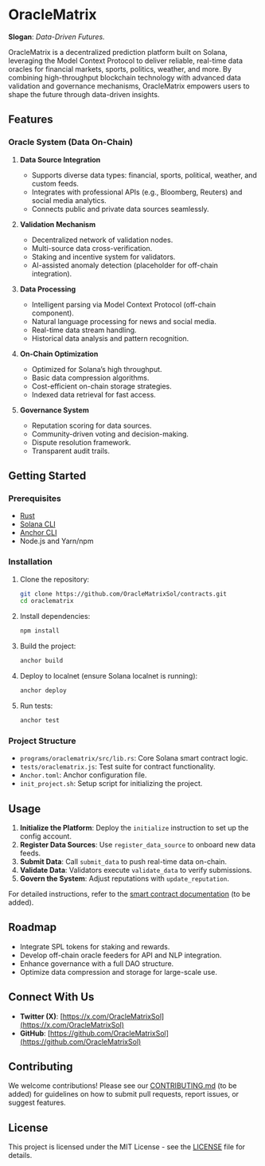 # OracleMatrix

**Slogan**: *Data-Driven Futures.*

OracleMatrix is a decentralized prediction platform built on Solana, leveraging the Model Context Protocol to deliver reliable, real-time data oracles for financial markets, sports, politics, weather, and more. By combining high-throughput blockchain technology with advanced data validation and governance mechanisms, OracleMatrix empowers users to shape the future through data-driven insights.

## Features

### Oracle System (Data On-Chain)
1. **Data Source Integration**
   - Supports diverse data types: financial, sports, political, weather, and custom feeds.
   - Integrates with professional APIs (e.g., Bloomberg, Reuters) and social media analytics.
   - Connects public and private data sources seamlessly.

2. **Validation Mechanism**
   - Decentralized network of validation nodes.
   - Multi-source data cross-verification.
   - Staking and incentive system for validators.
   - AI-assisted anomaly detection (placeholder for off-chain integration).

3. **Data Processing**
   - Intelligent parsing via Model Context Protocol (off-chain component).
   - Natural language processing for news and social media.
   - Real-time data stream handling.
   - Historical data analysis and pattern recognition.

4. **On-Chain Optimization**
   - Optimized for Solana’s high throughput.
   - Basic data compression algorithms.
   - Cost-efficient on-chain storage strategies.
   - Indexed data retrieval for fast access.

5. **Governance System**
   - Reputation scoring for data sources.
   - Community-driven voting and decision-making.
   - Dispute resolution framework.
   - Transparent audit trails.

## Getting Started

### Prerequisites
- [Rust](https://www.rust-lang.org/tools/install)
- [Solana CLI](https://docs.solana.com/cli/install-solana-cli-tools)
- [Anchor CLI](https://www.anchor-lang.com/docs/installation)
- Node.js and Yarn/npm

### Installation
1. Clone the repository:
   ```bash
   git clone https://github.com/OracleMatrixSol/contracts.git
   cd oraclematrix
   ```
2. Install dependencies:
   ```bash
   npm install
   ```
3. Build the project:
   ```bash
   anchor build
   ```
4. Deploy to localnet (ensure Solana localnet is running):
   ```bash
   anchor deploy
   ```
5. Run tests:
   ```bash
   anchor test
   ```

### Project Structure
- `programs/oraclematrix/src/lib.rs`: Core Solana smart contract logic.
- `tests/oraclematrix.js`: Test suite for contract functionality.
- `Anchor.toml`: Anchor configuration file.
- `init_project.sh`: Setup script for initializing the project.

## Usage
1. **Initialize the Platform**: Deploy the `initialize` instruction to set up the config account.
2. **Register Data Sources**: Use `register_data_source` to onboard new data feeds.
3. **Submit Data**: Call `submit_data` to push real-time data on-chain.
4. **Validate Data**: Validators execute `validate_data` to verify submissions.
5. **Govern the System**: Adjust reputations with `update_reputation`.

For detailed instructions, refer to the [smart contract documentation](#) (to be added).

## Roadmap
- Integrate SPL tokens for staking and rewards.
- Develop off-chain oracle feeders for API and NLP integration.
- Enhance governance with a full DAO structure.
- Optimize data compression and storage for large-scale use.

## Connect With Us
- **Twitter (X)**: [https://x.com/OracleMatrixSol](https://x.com/OracleMatrixSol)
- **GitHub**: [https://github.com/OracleMatrixSol](https://github.com/OracleMatrixSol)

## Contributing
We welcome contributions! Please see our [CONTRIBUTING.md](#) (to be added) for guidelines on how to submit pull requests, report issues, or suggest features.

## License
This project is licensed under the MIT License - see the [LICENSE](#) file for details.
